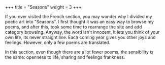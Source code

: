 +++
title = "Seasons"
weight = 3
+++

If you ever visited the French section, you may wonder why I divided my poetic art into "Seasons". I first thought it was an easy way to browse my poems, and after this, took some time to rearrange the site and add category browsing. Anyway, the word isn't innocent, it lets you think of your own life, its never straight line. Each coming year gives you other joys and feelings. However, only a few poems are translated.

In this section, even though there are a lot fewer poems, the sensibility is the same: openness to life, sharing and feelings frankness.

